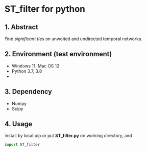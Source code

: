 # ST_filter for python

## 1. Abstract
Find *significant ties* on unweited and undirected temporal networks.

## 2. Environment (test environment)
* Windows 11, Mac OS 12
* Python 3.7, 3.8
*
## 3. Dependency
* Numpy
* Scipy

## 4. Usage
Install by local pip or put **ST_filter.py** on working directory, and
```python
import ST_filter
```

